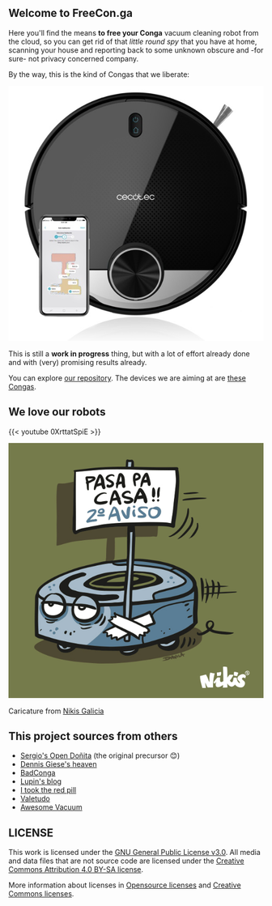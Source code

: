 ## Welcome to FreeCon.ga

Here you'll find the means **to free your Conga** vacuum cleaning
robot from the cloud, so you can get rid of that *little round spy*
that you have at home, scanning your house and reporting back to
some unknown obscure and -for sure- not privacy concerned
company.

By the way, this is the kind of Congas that we liberate:

![Conga Vacuum cleaning robot](conga-robot.jpg)

This is still a **work in progress** thing, but with a lot of effort
already done and with (very) promising results already.

You can explore [our repository](https://gitlab.com/freeconga/stuff). The devices we are aiming at are [these Congas](/page/congas).

## We love our robots

{{< youtube 0XrttatSpiE >}}

![Nikis Galicia](nikisgalicia.jpg)

Caricature from [Nikis Galicia](https://www.nikisgalicia.com/ga/mozo-camisetas/camiseta-pasa-pa-casa-rapas-12706)

## This project sources from others

* [Sergio's Open Doñita](https://gitlab.com/rastersoft/opendonita) (the original precursor 😊)
* [Dennis Giese's heaven](https://dontvacuum.me/)
* [BadConga](https://github.com/adrigzr/badconga)
* [Lupin's blog](https://blog.lupin.rocks/)
* [I took the red pill](https://itooktheredpill.irgendwo.org/2020/rooting-xiaomi-vacuum-robot/)
* [Valetudo](https://github.com/Hypfer/Valetudo)
* [Awesome Vacuum](https://github.com/awesome-vacuum/awesome-vacuum)

## LICENSE

This work is licensed under the [GNU General Public License v3.0](https://gitlab.com/freeconga/stuff/-/blob/master/LICENSE-GPLV30). All media and data files that are not source code are licensed under the [Creative Commons Attribution 4.0 BY-SA license](https://gitlab.com/freeconga/stuff/-/blob/master/LICENSE-CCBYSA40).

More information about licenses in [Opensource licenses](https://opensource.org/licenses/) and [Creative Commons licenses](https://creativecommons.org/licenses/).
